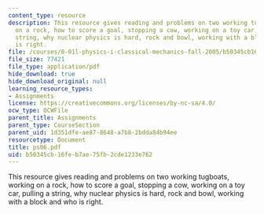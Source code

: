 ```yaml
---
content_type: resource
description: This resource gives reading and problems on two working tugboats, working
  on a rock, how to score a goal, stopping a cow, working on a toy car, pulling a
  string, why nuclear physics is hard, rock and bowl, working with a block and who
  is right.
file: /courses/8-01l-physics-i-classical-mechanics-fall-2005/b50345cb16feb7ae75fb2cde1233e762_ps06.pdf
file_size: 77421
file_type: application/pdf
hide_download: true
hide_download_original: null
learning_resource_types:
- Assignments
license: https://creativecommons.org/licenses/by-nc-sa/4.0/
ocw_type: OCWFile
parent_title: Assignments
parent_type: CourseSection
parent_uid: 1d351dfe-ae87-8648-a7b8-2bdda84b94ee
resourcetype: Document
title: ps06.pdf
uid: b50345cb-16fe-b7ae-75fb-2cde1233e762
---
```

This resource gives reading and problems on two working tugboats, working on a rock, how to score a goal, stopping a cow, working on a toy car, pulling a string, why nuclear physics is hard, rock and bowl, working with a block and who is right.